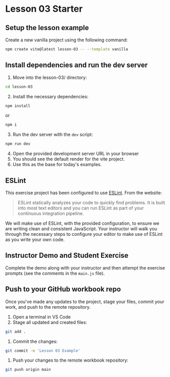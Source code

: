 # Lesson 03 Starter

## Setup the lesson example

Create a new vanilla project using the following command:

```sh
npm create vite@latest lesson-03 -- --template vanilla
```

## Install dependencies and run the dev server

1. Move into the lesson-03/ directory:
```sh
cd lesson-03
```
2. Install the necessary dependencies:
```sh
npm install
```
or
```sh
npm i
```
3. Run the dev server with the `dev` script: 
```sh
npm run dev
```
4. Open the provided development server URL in your browser
5. You should see the default render for the vite project.
6. Use this as the base for today's examples.

## ESLint

This exercise project has been configured to use [ESLint](https://eslint.org/). From the website:

> ESLint statically analyzes your code to quickly find problems. It is built into most text editors and you can run ESLint as part of your continuous integration pipeline.

We will make use of ESLint, with the provided configuration, to ensure we are writing clean and consistent JavaScript. Your instructor will walk you through the necessary steps to configure your editor to make use of ESLint as you write your own code.

## Instructor Demo and Student Exercise

Complete the demo along with your instructor and then attempt the exercise prompts (see the comments in the `main.js` file).

## Push to your GitHub workbook repo

Once you've made any updates to the project, stage your files, commit your work, and push to the remote repository.

1. Open a terminal in VS Code
2. Stage all updated and created files:
```sh
git add .
```
1. Commit the changes:
```sh
git commit -m 'Lesson 03 Example'
```
1. Push your changes to the remote workbook repository: 
```sh
git push origin main
```